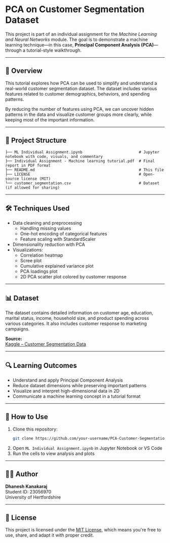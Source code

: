 # PCA on Customer Segmentation Dataset

This project is part of an individual assignment for the *Machine Learning and Neural Networks* module. The goal is to demonstrate a machine learning technique—in this case, **Principal Component Analysis (PCA)**—through a tutorial-style walkthrough.

---

## 📘 Overview

This tutorial explores how PCA can be used to simplify and understand a real-world customer segmentation dataset. The dataset includes various features related to customer demographics, behaviors, and spending patterns.

By reducing the number of features using PCA, we can uncover hidden patterns in the data and visualize customer groups more clearly, while keeping most of the important information.

---

## 📂 Project Structure

```
├── ML Individual Assignment.ipynb                         # Jupyter notebook with code, visuals, and commentary
├── Individual Assignment - Machine learning tutorial.pdf  # Final report in PDF format
├── README.md                                              # This file
├── LICENSE                                                # Open-source license (MIT)
└── customer_segmentation.csv                              # Dataset (if allowed for sharing)
```

---

## 🛠️ Techniques Used

- Data cleaning and preprocessing
  - Handling missing values
  - One-hot encoding of categorical features
  - Feature scaling with StandardScaler
- Dimensionality reduction with PCA
- Visualizations:
  - Correlation heatmap
  - Scree plot
  - Cumulative explained variance plot
  - PCA loadings plot
  - 2D PCA scatter plot colored by customer response

---

## 📊 Dataset

The dataset contains detailed information on customer age, education, marital status, income, household size, and product spending across various categories. It also includes customer response to marketing campaigns.

**Source:**  
[Kaggle – Customer Segmentation Data](https://www.kaggle.com/datasets/vishakhdapat/customer-segmentation-clustering/data)

---

## 🔍 Learning Outcomes

- Understand and apply Principal Component Analysis
- Reduce dataset dimensions while preserving important patterns
- Visualize and interpret high-dimensional data in 2D
- Communicate a machine learning concept in a tutorial format

---

## 🚀 How to Use

1. Clone this repository:
   ```bash
   git clone https://github.com/your-username/PCA-Customer-Segmentation.git
   ```
2. Open `ML Individual Assignment.ipynb` in Jupyter Notebook or VS Code
3. Run the cells to view analysis and plots

---

## 🧑‍🎓 Author

**Dhanesh Kanakaraj**  
Student ID: 23056970  
University of Hertfordshire

---

## 📄 License

This project is licensed under the [MIT License](LICENSE), which means you're free to use, share, and adapt it with proper credit.
